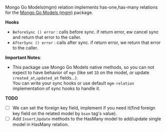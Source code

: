 Mongo Go Models(mgm) relation implements has-one,has-many relations for the 
[Mongo Go Models (mgm)](https://github.com/Kamva/mgm) package.

**Hooks**
- `BeforeSync () error` : calls before sync. if return error, ew cancel sync and return that error to the caller.
- `AfterSync () error` : calls after sync. if return error, we return that error to the caller.

**Important Notes**: 
- This package use Mongo Go Models native methods, so you can not expect to have behavior of `mgn` (like set `ID` on the model, or update `created_at`,`updated_at` fields...).  
  You can write your sync hooks or use default `mgm-relation` implementation of sync hooks to handle it.

**TODO**
- [ ] We can set the foreign key field, implement if you need it(find foreign key field on the related model by `bson` tag's value).
- [ ] Add `Insert`,`Update` methods to the HasMany model to add/update single model in HasMany relation.
